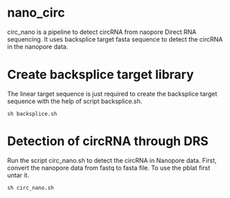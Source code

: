 # nano_circ
circ_nano is a pipeline to detect circRNA from naopore Direct RNA sequencing. It uses backsplice target fasta sequence to detect the circRNA in the nanopore data.

# Create backsplice target library
The linear target sequence is just required to create the backsplice target sequence with the help of script backsplice.sh. 

`sh backsplice.sh`

# Detection of circRNA through DRS
Run the script circ_nano.sh to detect the circRNA in Nanopore data. First, convert the nanopore data from fastq to fasta file. To use the pblat first untar it.

`sh circ_nano.sh`
